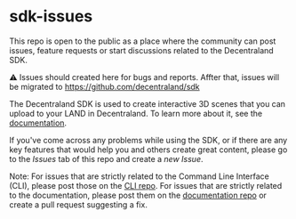
# sdk-issues


This repo is open to the public as a place where the community can post issues, feature requests or start discussions related to the Decentraland SDK.

⚠️ Issues should created here for bugs and reports. Affter that, issues will be migrated to https://github.com/decentraland/sdk


The Decentraland SDK is used to create interactive 3D scenes that you can upload to your LAND in Decentraland. To learn more about it, see the [documentation](https://docs.decentraland.org/).

If you've come across any problems while using the SDK, or if there are any key features that would help you and others create great content, please go to the *Issues* tab of this repo and create a *new Issue*.


Note: For issues that are strictly related to the Command Line Interface (CLI), please post those on the [CLI repo](https://github.com/decentraland/cli).  For issues that are strictly related to the documentation, please post them on the [documentation repo](https://github.com/decentraland/documentation) or create a pull request suggesting a fix.
